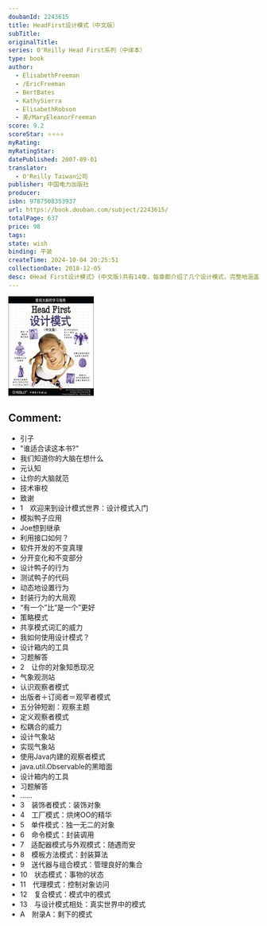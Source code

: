 ```yaml
---
doubanId: 2243615
title: HeadFirst设计模式（中文版）
subTitle: 
originalTitle: 
series: O'Reilly Head First系列（中译本）
type: book
author: 
  - ElisabethFreeman
  - /EricFreeman
  - BertBates
  - KathySierra
  - ElisabethRobson
  - 美/MaryEleanorFreeman
score: 9.2
scoreStar: ⭐⭐⭐⭐
myRating: 
myRatingStar: 
datePublished: 2007-09-01
translator: 
  - O'Reilly Taiwan公司
publisher: 中国电力出版社
producer: 
isbn: 9787508353937
url: https://book.douban.com/subject/2243615/
totalPage: 637
price: 98
tags: 
state: wish
binding: 平装
createTime: 2024-10-04 20:25:51
collectionDate: 2018-12-05
desc: 《Head First设计模式》(中文版)共有14章，每章都介绍了几个设计模式，完整地涵盖了四人组版本全部23个设计模式。前言先介绍这本书的用法；第1章到第11章陆续介绍的设计模式为Strategy、Observer、Decorator、Abstract Factory、Factory Method、Singleton，Command、Adapter、Facade、TemplateMethod、Iterator、Composite、State、Proxy。最后三章比较特别。第12章介绍如何将两个以上的设计模式结合起来成为新的设计模式(例如著名的MVC模式)，作者称其为复合设计模式(这是作者自创的名称，并非四人组的标准名词)，第13章介绍如何进一步学习设计模式，如何发觉新的设计模式等主题，至于第14章则很快地浏览尚未介绍的设计模式，包括Bridge、B...(展开全部)《Head First设计模式》(中文版)共有14章，每章都介绍了几个设计模式，完整地涵盖了四人组版本全部23个设计模式。前言先介绍这本书的用法；第1章到第11章陆续介绍的设计模式为Strategy、Observer、Decorator、Abstract Factory、Factory Method、Singleton，Command、Adapter、Facade、TemplateMethod、Iterator、Composite、State、Proxy。最后三章比较特别。第12章介绍如何将两个以上的设计模式结合起来成为新的设计模式(例如著名的MVC模式)，作者称其为复合设计模式(这是作者自创的名称，并非四人组的标准名词)，第13章介绍如何进一步学习设计模式，如何发觉新的设计模式等主题，至于第14章则很快地浏览尚未介绍的设计模式，包括Bridge、Builder、Chain of Responsibility、Flyweight、Interpreter、Mediator、Memento、Prototype，Visitor。第1章还介绍了四个○○基本概念(抽象、封装、继承、多态)，而第1章到第9章也陆续介绍了九个○○原则(Principle)。千万不要轻视这些○○原则，因为每个设计模式背后都包含了几个○○原则的概念。很多时候，在设计时有两难的情况，这时候我们必须回归到○○原则，以方便判断取舍。可以这么说：○○原则是我们的目标，而设计模式是我们的做法。
---
```


![image](99.Attachments/Files/s2686916.jpg)

Comment: 
---



  - 引子
  - "谁适合读这本书?"
  - 我们知道你的大脑在想什么
  - 元认知
  - 让你的大脑就范
  - 技术审校
  - 致谢
  - 1　欢迎来到设计模式世界：设计模式入门
  - 模拟鸭子应用
  - Joe想到继承
  - 利用接口如何？
  - 软件开发的不变真理
  - 分开变化和不变部分
  - 设计鸭子的行为
  - 测试鸭子的代码
  - 动态地设置行为
  - 封装行为的大局观
  - “有一个”比“是一个”更好
  - 策略模式
  - 共享模式词汇的威力
  - 我如何使用设计模式？
  - 设计箱内的工具
  - 习题解答
  - 2　让你的对象知悉现况
  - 气象观测站
  - 认识观察者模式
  - 出版者＋订阅者＝观罕者模式
  - 五分钟短剧：观察主题
  - 定义观察者模式
  - 松耦合的威力
  - 设计气象站
  - 实现气象站
  - 使用Java内建的观察者模式
  - java.util.Observable的黑暗面
  - 设计箱内的工具
  - 习题解答
  - ……
  - 3　装饰者模式：装饰对象
  - 4　工厂模式：烘烤OO的精华
  - 5　单件模式：独一无二的对象
  - 6　命令模式：封装调用
  - 7　适配器模式与外观模式：随遇而安
  - 8　模板方法模式：封装算法
  - 9　送代器与组合模式：管理良好的集合
  - 10　状态模式：事物的状态
  - 11　代理模式：控制对象访问
  - 12　复合模式：模式中的模式
  - 13　与设计模式相处：真实世界中的模式
  - A　附录A：剩下的模式
